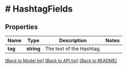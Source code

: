 # # HashtagFields

## Properties

Name | Type | Description | Notes
------------ | ------------- | ------------- | -------------
**tag** | **string** | The text of the Hashtag. |

[[Back to Model list]](../../README.md#models) [[Back to API list]](../../README.md#endpoints) [[Back to README]](../../README.md)
